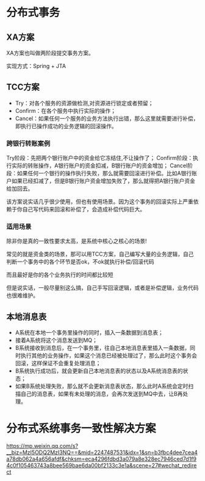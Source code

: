 # 分布式事务

## XA方案

XA方案也叫做两阶段提交事务方案。

实现方式：Spring + JTA

## TCC方案

- Try：对各个服务的资源做检测,对资源进行锁定或者预留；
- Confirm：在各个服务中执行实际的操作；
- Cancel：如果任何一个服务的业务方法执行出错，那么这里就需要进行补偿，即执行已操作成功的业务逻辑的回滚操作。

### 跨银行转账案例

Try阶段：先把两个银行账户中的资金给它冻结住,不让操作了；
Confirm阶段：执行实际的转账操作，A银行账户的资金扣减，B银行账户的资金增加；
Cancel阶段：如果任何一个银行的操作执行失败，那么就需要回滚进行补偿。比如A银行账户如果已经扣减了，但是B银行账户资金增加失败了，那么就得把A银行账户资金给加回去。

该方案说实话几乎很少使用，但也有使用场景。因为这个事务的回滚实际上严重依赖于你自己写代码来回滚和补偿了，会造成补偿代码巨大。

### 适用场景

除非你是真的一致性要求太高，是系统中核心之核心的场景!

常见的就是资金类的场景，那可以用TCC方案，自己编写大量的业务逻辑，自己判断一个事务中的各个环节是否ok，不ok就执行补偿/回滚代码

而且最好是你的各个业务执行的时间都比较短

但是说实话，一般尽量别这么搞，自己手写回滚逻辑，或者是补偿逻辑，业务代码也很难维护。

## 本地消息表

- A系统在本地一个事务里操作的同时，插入一条数据到消息表；
- 接着A系统将这个消息发送到MQ；
- B系统接收到消息后，在一个事务里，往自己本地消息表里插入一条数据，同时执行其他的业务操作，如果这个消息已经被处理过了，那么此时这个事务会回滚，这样保证不会重复处理消息；
- B系统执行成功后，就会更新自己本地消息表的状态以及A系统消息表的状态；
- 如果B系统处理失败，那么就不会更新消息表状态，那么此时A系统会定时扫描自己的消息表，如果有未处理的消息，会再次发送到MQ中去，让B再处理。

# 分布式系统事务一致性解决方案

https://mp.weixin.qq.com/s?__biz=MzI5ODQ2MzI3NQ==&mid=2247487531&idx=1&sn=b3fbc4dee7cea4a78db062a4a656afdf&chksm=eca4296fdbd3a079a8e328ec7946ced7d1f94c0f105463743a8bee569bae6da00bf2133c3e1a&scene=27#wechat_redirect